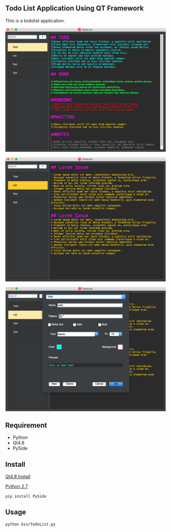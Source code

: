 ## Todo List Application Using QT Framework
This is a todolist application. 

![alt text](image.png)

![alt text](image2.png)

![alt text](image3.png)

## Requirement
- Python
- Qt4.8
- PySide

## Install

[Qt4.8 Install](http://doc.qt.io/archives/qt-4.8/installation.html)

[Python 2.7](https://www.python.org/downloads/)

```
pip install PySide
```
## Usage

```
python bin/TodoList.py
```